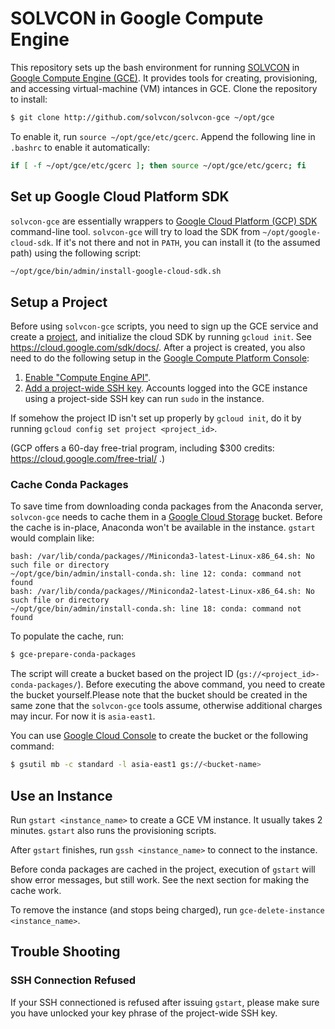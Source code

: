 # SOLVCON in Google Compute Engine

This repository sets up the bash environment for running [SOLVCON](http://solvcon.net/) in [Google Compute Engine (GCE)](https://cloud.google.com/compute/).  It provides tools for creating, provisioning, and accessing virtual-machine (VM) intances in GCE.  Clone the repository to install:

```bash
$ git clone http://github.com/solvcon/solvcon-gce ~/opt/gce
```

To enable it, run `source ~/opt/gce/etc/gcerc`.  Append the following line in ``.bashrc`` to enable it automatically:

```bash
if [ -f ~/opt/gce/etc/gcerc ]; then source ~/opt/gce/etc/gcerc; fi
```

## Set up Google Cloud Platform SDK

`solvcon-gce` are essentially wrappers to [Google Cloud Platform (GCP) SDK](https://cloud.google.com/sdk/) command-line tool.  `solvcon-gce` will try to load the SDK from `~/opt/google-cloud-sdk`.  If it's not there and not in `PATH`, you can install it (to the assumed path) using the following script:

```bash
~/opt/gce/bin/admin/install-google-cloud-sdk.sh
```

## Setup a Project

Before using `solvcon-gce` scripts, you need to sign up the GCE service and create a [project](https://cloud.google.com/compute/docs/projects), and initialize the cloud SDK by running `gcloud init`.  See https://cloud.google.com/sdk/docs/.  After a project is created, you also need to do the following setup in the [Google Compute Platform Console](https://console.cloud.google.com):

1. [Enable "Compute Engine API"](https://console.cloud.google.com/apis/).
2. [Add a project-wide SSH key](https://console.cloud.google.com/compute/metadata/sshKeys).  Accounts logged into the GCE instance using a project-side SSH key can run `sudo` in the instance.

If somehow the project ID isn't set up properly by `gcloud init`, do it by running `gcloud config set project <project_id>`.

(GCP offers a 60-day free-trial program, including $300 credits: https://cloud.google.com/free-trial/ .)

### Cache Conda Packages

To save time from downloading conda packages from the Anaconda server, `solvcon-gce` needs to cache them in a [Google Cloud Storage](https://cloud.google.com/storage) bucket.  Before the cache is in-place, Anaconda won't be available in the instance.  `gstart` would complain like:

```
bash: /var/lib/conda/packages//Miniconda3-latest-Linux-x86_64.sh: No such file or directory
~/opt/gce/bin/admin/install-conda.sh: line 12: conda: command not found
bash: /var/lib/conda/packages//Miniconda2-latest-Linux-x86_64.sh: No such file or directory
~/opt/gce/bin/admin/install-conda.sh: line 18: conda: command not found
```

To populate the cache, run:

```bash
$ gce-prepare-conda-packages
```

The script will create a bucket based on the project ID (`gs://<project_id>-conda-packages/`).  Before executing the above command, you need to create the bucket yourself.Please note that the bucket should be created in the same zone that the `solvcon-gce` tools assume, otherwise additional charges may incur.  For now it is `asia-east1`.

You can use [Google Cloud Console](https://console.cloud.google.com) to create the bucket or the following command:

```bash
$ gsutil mb -c standard -l asia-east1 gs://<bucket-name>
```

## Use an Instance

Run `gstart <instance_name>` to create a GCE VM instance.  It usually takes 2 minutes.  `gstart` also runs the provisioning scripts.

After `gstart` finishes, run `gssh <instance_name>` to connect to the instance.

Before conda packages are cached in the project, execution of `gstart` will show error messages, but still work.  See the next section for making the cache work.

To remove the instance (and stops being charged), run `gce-delete-instance <instance_name>`.

## Trouble Shooting

### SSH Connection Refused

If your SSH connectioned is refused after issuing `gstart`, please make sure you have unlocked your key phrase of the project-wide SSH key.
